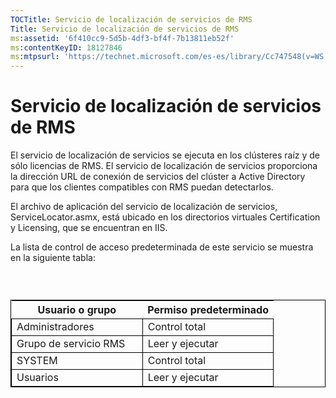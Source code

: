 ```yaml
---
TOCTitle: Servicio de localización de servicios de RMS
Title: Servicio de localización de servicios de RMS
ms:assetid: '6f410cc9-5d5b-4df3-bf4f-7b13811eb52f'
ms:contentKeyID: 18127846
ms:mtpsurl: 'https://technet.microsoft.com/es-es/library/Cc747548(v=WS.10)'
---
```


Servicio de localización de servicios de RMS
============================================

El servicio de localización de servicios se ejecuta en los clústeres raíz y de sólo licencias de RMS. El servicio de localización de servicios proporciona la dirección URL de conexión de servicios del clúster a Active Directory para que los clientes compatibles con RMS puedan detectarlos.

El archivo de aplicación del servicio de localización de servicios, ServiceLocator.asmx, está ubicado en los directorios virtuales Certification y Licensing, que se encuentran en IIS.

La lista de control de acceso predeterminada de este servicio se muestra en la siguiente tabla:

###  

 
<table style="border:1px solid black;">
<colgroup>
<col width="50%" />
<col width="50%" />
</colgroup>
<thead>
<tr class="header">
<th>Usuario o grupo</th>
<th>Permiso predeterminado</th>
</tr>
</thead>
<tbody>
<tr class="odd">
<td style="border:1px solid black;">Administradores</td>
<td style="border:1px solid black;">Control total</td>
</tr>
<tr class="even">
<td style="border:1px solid black;">Grupo de servicio RMS</td>
<td style="border:1px solid black;">Leer y ejecutar</td>
</tr>
<tr class="odd">
<td style="border:1px solid black;">SYSTEM</td>
<td style="border:1px solid black;">Control total</td>
</tr>
<tr class="even">
<td style="border:1px solid black;">Usuarios</td>
<td style="border:1px solid black;">Leer y ejecutar</td>
</tr>
</tbody>
</table>
